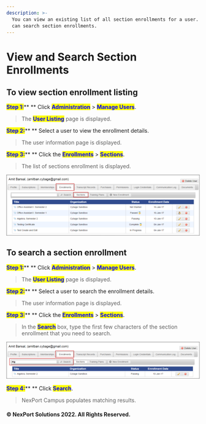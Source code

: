 ```yaml
---
description: >-
  You can view an existing list of all section enrollments for a user. Also, you
  can search section enrollments.
---
```


# View and Search Section Enrollments

## **To view section enrollment listing**

<mark style="color:blue;">**Step 1:**</mark>**  **  Click <mark style="color:blue;">**Administration**</mark> <mark style="color:blue;"></mark><mark style="color:blue;"></mark> > <mark style="color:blue;">**Manage Users**</mark>.

> The <mark style="color:blue;">**User Listing**</mark> page is displayed.

<mark style="color:blue;">**Step 2:**</mark>**  ** Select a user to view the enrollment details.

> The user information page is displayed.

<mark style="color:blue;">**Step 3:**</mark>**  **  Click the <mark style="color:blue;">**Enrollments**</mark> > <mark style="color:blue;">**Sections**</mark>.

> The list of sections enrollment is displayed.

![](/.gitbook/assets/Enrollment_Sections_View_550x173.png)

## **To search a section enrollment**

<mark style="color:blue;">**Step 1:**</mark>**  **  Click <mark style="color:blue;">**Administration**</mark> > <mark style="color:blue;">**Manage Users**</mark>.

> The <mark style="color:blue;">**User Listing**</mark> page is displayed.

<mark style="color:blue;">**Step 2:**</mark>**  **  Select a user to search the enrollment details.

> The user information page is displayed.

<mark style="color:blue;">**Step 3:**</mark>**  **  Click the <mark style="color:blue;">**Enrollments**</mark> > <mark style="color:blue;">**Sections**</mark>.

> In the <mark style="color:blue;">**Search**</mark> box, type the first few characters of the section enrollment that you need to search.

![](/.gitbook/assets/Enrollment_Sections_Search_550x105.png)

<mark style="color:blue;">**Step 4:**</mark>**  **  Click <mark style="color:blue;">**Search**</mark>.

> NexPort Campus populates matching results.

#### © NexPort Solutions 2022. All Rights Reserved.
